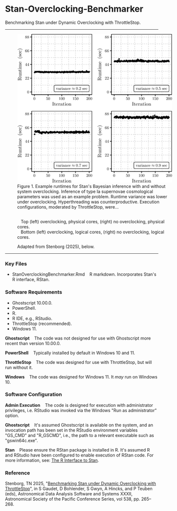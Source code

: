 # Stan-Overclocking-Benchmarker

Benchmarking Stan under Dynamic Overclocking with ThrottleStop.

---

<figure style="width:509px;">
  <img src="RuntimeExamples.png" alt="Example runtimes for Stan's Bayesian inference with and without system overclocking." width="509" height="489">
  <figcaption>Figure 1. Example runtimes for Stan's Bayesian inference with and without system overclocking. Inference of type Ia supernovae cosmological parameters was used as an example problem. Runtime variance was lower under overclocking. Hyperthreading was counterproductive. Execution configurations, moderated by ThrottleStop, were...<br /><br />

&nbsp;&nbsp; Top (left) overclocking, physical cores, (right) no overclocking, physical cores.<br />
&nbsp;&nbsp; Bottom (left) overclocking, logical cores, (right) no overclocking, logical cores.

Adapted from Stenborg (2025), below.</figcaption>
</figure>

---

### Key Files

- StanOverclockingBenchmarker.Rmd &nbsp;&nbsp; R markdown. Incorporates Stan's R interface, RStan.<br />

### Software Requirements

- Ghostscript 10.00.0.<br />
- PowerShell.<br />
- R.<br />
- R IDE, e.g., RStudio.<br />
- ThrottleStop (recommended).<br />
- Windows 11.<br />

<b>Ghostscript</b> &nbsp;&nbsp; The code was not designed for use with Ghostscript more recent than version 10.00.0.<br />

<b>PowerShell</b> &nbsp;&nbsp; Typically installed by default in Windows 10 and 11.<br />

<b>ThrottleStop</b> &nbsp;&nbsp; The code was designed for use with ThrottleStop, but will run without it.<br />

<b>Windows</b> &nbsp;&nbsp; The code was designed for Windows 11. It <i>may</i> run on Windows 10.<br />

### Software Configuration

<b>Admin Execution</b> &nbsp;&nbsp; The code is designed for execution with administrator privileges, i.e. RStudio was invoked via the Windows "Run as administrator" option.<br />

<b>Ghostscript</b> &nbsp;&nbsp; It's assumed Ghostscript is available on the system, and an invocation path has been set in the RStudio environment variables "GS_CMD" and "R_GSCMD", i.e., the path to a relevant executable such as "gswin64c.exe".<br />

<b>Stan</b> &nbsp;&nbsp; Please ensure the RStan package is installed in R. It's assumed R and RStudio have been configured to enable execution of RStan code. For more information, see: [The R Interface to Stan](https://mc-stan.org/rstan/).<br />

### Reference

Stenborg, TN 2025, "[Benchmarking Stan under Dynamic Overclocking with ThrottleStop](https://www.aspbooks.org/publications/538/265.pdf)", in S Gaudet, D Bohlender, S Gwyn, A Hincks, and P Teuben (eds), Astronomical Data Analysis Software and Systems XXXII, Astronomical Society of the Pacific Conference Series, vol 538, pp. 265&ndash;268.
